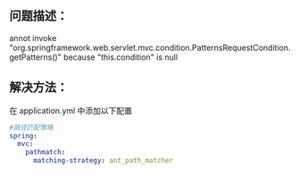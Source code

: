 ## 问题描述：

annot invoke "org.springframework.web.servlet.mvc.condition.PatternsRequestCondition.getPatterns()" because "this.condition" is null

## 解决方法：

在 application.yml 中添加以下配置

```yml
#路径匹配策略
spring:
  mvc:
    pathmatch:
      matching-strategy: ant_path_matcher
```
